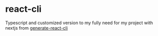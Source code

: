 # react-cli

Typescript and customized version to my fully need for my project with nextjs from [generate-react-cli](https://github.com/arminbro/generate-react-cli)
